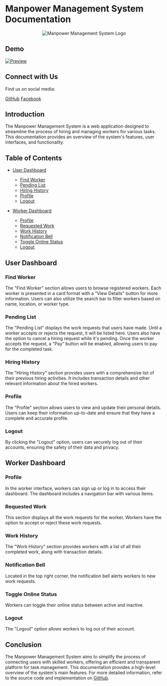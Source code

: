 # Manpower Management System Documentation

<p align="center">
  <img src="https://i.ibb.co/fd5DsjF/Manpower-BD-1-removebg-preview-1.png" alt="Manpower Management System Logo">
</p>

## Demo

[![Preview](https://i.ibb.co/ZfhJ14J/Screenshot-2023-08-12-182521.png)](https://www.youtube.com/embed/kl0n70nQw8w)





## Connect with Us

Find us on social media:

<span class="fa fa-github"></span> [GitHub](https://github.com/toufiqulislamtanmoy)
<span class="fa fa-twitter"></span> [Facebook](https://www.facebook.com/toufiqulislamtanmoy)


## Introduction

The Manpower Management System is a web application designed to streamline the process of hiring and managing workers for various tasks. This documentation provides an overview of the system's features, user interfaces, and functionality.

## Table of Contents

- [User Dashboard](#user-dashboard)
  - [Find Worker](#find-worker)
  - [Pending List](#pending-list)
  - [Hiring History](#hiring-history)
  - [Profile](#profile)
  - [Logout](#logout)

- [Worker Dashboard](#worker-dashboard)
  - [Profile](#profile)
  - [Requested Work](#requested-work)
  - [Work History](#work-history)
  - [Notification Bell](#notification-bell)
  - [Toggle Online Status](#toggle-online-status)
  - [Logout](#logout)

 

## User Dashboard

### Find Worker

The "Find Worker" section allows users to browse registered workers. Each worker is presented in a card format with a "View Details" button for more information. Users can also utilize the search bar to filter workers based on name, location, or worker type.

### Pending List

The "Pending List" displays the work requests that users have made. Until a worker accepts or rejects the request, it will be listed here. Users also have the option to cancel a hiring request while it's pending. Once the worker accepts the request, a "Pay" button will be enabled, allowing users to pay for the completed task.

### Hiring History

The "Hiring History" section provides users with a comprehensive list of their previous hiring activities. It includes transaction details and other relevant information about the hired workers.

### Profile

The "Profile" section allows users to view and update their personal details. Users can keep their information up-to-date and ensure that they have a complete and accurate profile.

### Logout

By clicking the "Logout" option, users can securely log out of their accounts, ensuring the safety of their data and privacy.

## Worker Dashboard

 ### Profile

In the worker interface, workers can sign up or log in to access their dashboard. The dashboard includes a navigation bar with various items.

### Requested Work

This section displays all the work requests for the worker. Workers have the option to accept or reject these work requests.

### Work History

The "Work History" section provides workers with a list of all their completed work, along with transaction details.

### Notification Bell

Located in the top right corner, the notification bell alerts workers to new work requests.

### Toggle Online Status

Workers can toggle their online status between active and inactive.

### Logout

The "Logout" option allows workers to log out of their account.

## Conclusion

The Manpower Management System aims to simplify the process of connecting users with skilled workers, offering an efficient and transparent platform for task management. This documentation provides a high-level overview of the system's main features. For more detailed information, refer to the source code and implementation on [GitHub](https://github.com/your-username/your-repo-name).
